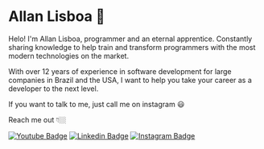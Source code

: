 # Allan Lisboa 👋

Helo! I'm Allan Lisboa, programmer and an eternal apprentice. Constantly sharing knowledge to help train and transform programmers with the most modern technologies on the market.

With over 12 years of experience in software development for large companies in Brazil and the USA, I want to help you take your career as a developer to the next level.

If you want to talk to me, just call me on instagram 😃

Reach me out 👇🏼

[![Youtube Badge](https://img.shields.io/badge/-Youtube-FF0000?style=flat-square&labelColor=FF0000&logo=youtube&logoColor=white&link=https://www.youtube.com)](https://www.youtube.com/channel) [![Linkedin Badge](https://img.shields.io/badge/-LinkedIn-blue?style=flat-square&logo=Linkedin&logoColor=white&link=https://www.linkedin.com/in/allanprogrammer)](https://www.linkedin.com/in/allanprogrammer) [![Instagram Badge](https://img.shields.io/badge/-Instagram-violet?style=flat-square&logo=Instagram&logoColor=white&link=https://www.instagram.com/allanprogrammer)](https://www.instagram.com/allanprogrammer)
